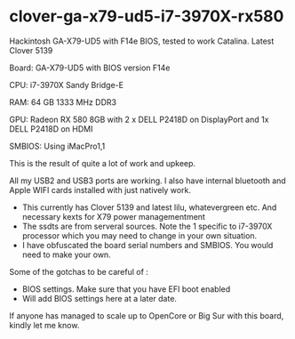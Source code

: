 # clover-ga-x79-ud5-i7-3970X-rx580
Hackintosh GA-X79-UD5 with F14e BIOS, tested to work Catalina.  Latest Clover 5139

Board: GA-X79-UD5 with BIOS version F14e

CPU: i7-3970X Sandy Bridge-E

RAM: 64 GB 1333 MHz DDR3

GPU: Radeon RX 580 8GB with 2 x DELL P2418D on DisplayPort and 1x DELL P2418D on HDMI

SMBIOS: Using iMacPro1,1

This is the result of quite a lot of work and upkeep.   

All my USB2 and USB3 ports are working.  I also have internal bluetooth and Apple WIFI cards installed with just natively work.  

- This currently has Clover 5139 and latest lilu, whatevergreen etc.  And necessary kexts for X79 power managementment
- The ssdts are from serveral sources. Note the 1 specific to i7-3970X processor which you may need to change in your own situation.
- I have obfuscated the board serial numbers and SMBIOS. You would need to make your own.

Some of the gotchas to be careful of :

- BIOS settings.   Make sure that you have EFI boot enabled
- Will add BIOS settings here at a later date.

If anyone has managed to scale up to OpenCore or Big Sur with this board, kindly let me know.

